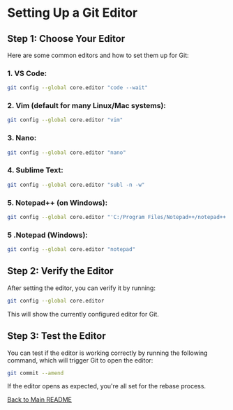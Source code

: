 # Setting Up a Git Editor

## Step 1: Choose Your Editor

Here are some common editors and how to set them up for Git:

### 1. **VS Code**:
```bash
git config --global core.editor "code --wait"
```

### 2. Vim (default for many Linux/Mac systems):

```bash
git config --global core.editor "vim"
```

### 3. Nano:

```bash
git config --global core.editor "nano"
```

### 4. Sublime Text:

```bash
git config --global core.editor "subl -n -w"
```

### 5. Notepad++ (on Windows):

```bash
git config --global core.editor "'C:/Program Files/Notepad++/notepad++.exe' -multiInst -notabbar -nosession -noPlugin"
```

### 5 .Notepad (Windows):
```bash
git config --global core.editor "notepad"
```


## Step 2: Verify the Editor
After setting the editor, you can verify it by running:

```bash
git config --global core.editor
```
This will show the currently configured editor for Git.

## Step 3: Test the Editor
You can test if the editor is working correctly by running the following command, which will trigger Git to open the editor:

```bash
git commit --amend
```

If the editor opens as expected, you're all set for the rebase process.

[Back to Main README](../README.md)
